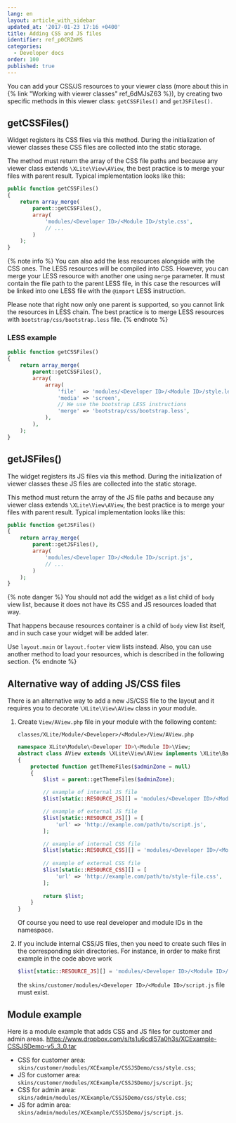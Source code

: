 ```yaml
---
lang: en
layout: article_with_sidebar
updated_at: '2017-01-23 17:16 +0400'
title: Adding CSS and JS files
identifier: ref_p0CRZmMS
categories:
  - Developer docs
order: 100
published: true
---
```

You can add your CSS/JS resources to your viewer class (more about this in {% link "Working with viewer classes" ref_6dMJsZ63 %}), by creating two specific methods in this viewer class: `getCSSFiles()` and `getJSFiles().`

## getCSSFiles()

Widget registers its CSS files via this method. During the initialization of viewer classes these CSS files are collected into the static storage.

The method must return the array of the CSS file paths and because any viewer class extends `\XLite\View\AView`, the best practice is to merge your files with parent result. Typical implementation looks like this:

```php
public function getCSSFiles()
{
	return array_merge(
		parent::getCSSFiles(),
		array(
			'modules/<Developer ID>/<Module ID>/style.css',
			// ...
		)
	);
}
```

{% note info %}
You can also add the less resources alongside with the CSS ones. The LESS resources will be compiled into CSS. However, you can merge your LESS resource with another one using `merge` parameter. It must contain the file path to the parent LESS file, in this case the resources will be linked into one LESS file with the `@import` LESS instruction.

Please note that right now only one parent is supported, so you cannot link the resources in LESS chain. The best practice is to merge LESS resources with `bootstrap/css/bootstrap.less` file.
{% endnote %}

### LESS example

```php
public function getCSSFiles()
{
    return array_merge(
		parent::getCSSFiles(),
		array(
			array(
				'file'  => 'modules/<Developer ID>/<Module ID>/style.less',
				'media' => 'screen',
				// We use the bootstrap LESS instructions
				'merge' => 'bootstrap/css/bootstrap.less',
			),
		),
	);
}
```

## getJSFiles()

The widget registers its JS files via this method. During the initialization of viewer classes these JS files are collected into the static storage.

This method must return the array of the JS file paths and because any viewer class extends `\XLite\View\AView`, the best practice is to merge your files with parent result. Typical implementation looks like this:

```php
public function getJSFiles()
{
	return array_merge(
		parent::getJSFiles(),
		array(
			'modules/<Developer ID>/<Module ID>/script.js',
			// ...
		)
	);
}
```

{% note danger %}
You should not add the widget as a list child of `body` view list, because it does not have its CSS and JS resources loaded that way.

That happens because resources container is a child of `body` view list itself, and in such case your widget will be added later.

Use `layout.main` or `layout.footer` view lists instead. Also, you can use another method to load your resources, which is described in the following section.
{% endnote %}

## Alternative way of adding JS/CSS files

There is an alternative way to add a new JS/CSS file to the layout and it requires you to decorate `\XLite\View\AView` class in your module.

1.  Create `View/AView.php` file in your module with the following content: 

    `classes/XLite/Module/<Developer>/<Module>/View/AView.php`
    
    ```php
    namespace XLite\Module\<Developer ID>\<Module ID>\View;
    abstract class AView extends \XLite\View\AView implements \XLite\Base\IDecorator
    {
        protected function getThemeFiles($adminZone = null)
        {
            $list = parent::getThemeFiles($adminZone);

    		// example of internal JS file
            $list[static::RESOURCE_JS][] = 'modules/<Developer ID>/<Module ID>/script.js';

    		// example of external JS file
            $list[static::RESOURCE_JS][] = [
            	'url' => 'http://example.com/path/to/script.js',
            ];

    		// example of internal CSS file
            $list[static::RESOURCE_CSS][] = 'modules/<Developer ID>/<Module ID>/style.css';
            
            // example of external CSS file
            $list[static::RESOURCE_CSS][] = [
            	'url' => 'http://example.com/path/to/style-file.css',
            ];            
            
            return $list;
        }
    }
    ```

    Of course you need to use real developer and module IDs in the namespace.

2.  If you include internal CSS/JS files, then you need to create such files in the corresponding skin directories. For instance, in order to make first example in the code above work

    ```php
    $list[static::RESOURCE_JS][] = 'modules/<Developer ID>/<Module ID>/script.js';
    ```

    the `skins/customer/modules/<Developer ID>/<Module ID>/script.js` file must exist.
    
## Module example

Here is a module example that adds CSS and JS files for customer and admin areas.
<https://www.dropbox.com/s/ts1u6cdl57a0h3s/XCExample-CSSJSDemo-v5_3_0.tar>

- CSS for customer area: `skins/customer/modules/XCExample/CSSJSDemo/css/style.css`;
- JS for customer area: `skins/customer/modules/XCExample/CSSJSDemo/js/script.js`;
- CSS for admin area: `skins/admin/modules/XCExample/CSSJSDemo/css/style.css`;
- JS for admin area: `skins/admin/modules/XCExample/CSSJSDemo/js/script.js`.
